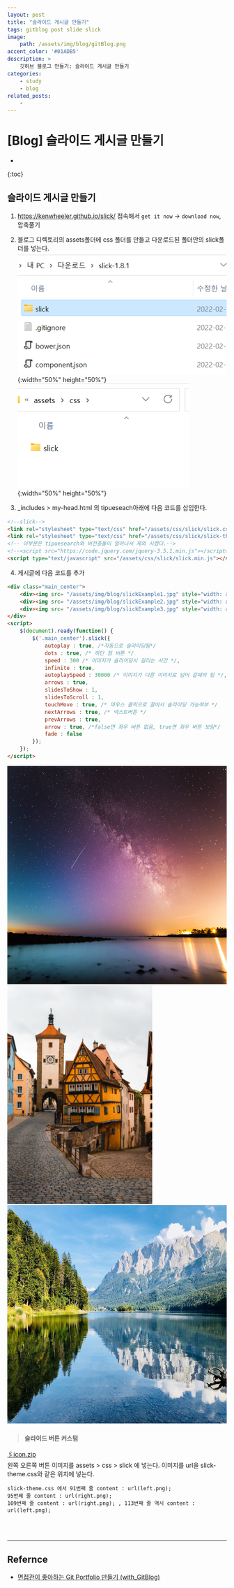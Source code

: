 ```yaml
---
layout: post
title: "슬라이드 게시글 만들기"
tags: gitblog post slide slick
image: 
    path: /assets/img/blog/gitBlog.png
accent_color: '#01ADB5'
description: >
    깃허브 블로그 만들기: 슬라이드 게시글 만들기
categories:
    - study
    - blog
related_posts:    
    -    
---
```

# [Blog] 슬라이드 게시글 만들기
* 
{:toc}

## 슬라이드 게시글 만들기
1. <https://kenwheeler.github.io/slick/> 접속해서 `get it now` -> `download now`, 압축풀기   
2. 블로그 디렉토리의 assets폴더에 css 폴더를 만들고 다운로드된 폴더안의 slick폴더를 넣는다.   
![다운로드된 폴더](/assets/img/blog/slick1.png){:width="50%" height="50%"}   
![블로그 폴더](/assets/img/blog/slick2.png){:width="50%" height="50%"}   

3. _includes > my-head.html 의 tipueseach아래에 다음 코드를 삽입한다.

```markdown
<!--slick-->
<link rel="stylesheet" type="text/css" href="/assets/css/slick/slick.css"/>
<link rel="stylesheet" type="text/css" href="/assets/css/slick/slick-theme.css"/>
<!-- 이부분은 tipuesearch와 버전충돌이 일어나서 제외 시켰다.-->
<!--<script src="https://code.jquery.com/jquery-3.5.1.min.js"></script>-->
<script type="text/javascript" src="/assets/css/slick/slick.min.js"></script>
```

4. 게시글에 다음 코드를 추가

```html
<div class="main_center">
    <div><img src= "/assets/img/blog/slickExample1.jpg" style="width: auto; height: 500px;"></div>
    <div><img src= "/assets/img/blog/slickExample2.jpg" style="width: auto; height: 500px;"></div>
    <div><img src= "/assets/img/blog/slickExample3.jpg" style="width: auto; height: 500px;"></div>
</div>
<script>
    $(document).ready(function() {
        $('.main_center').slick({
            autoplay : true, /*자동으로 슬라이딩됨*/
            dots : true, /* 하단 점 버튼 */
            speed : 300 /* 이미지가 슬라이딩시 걸리는 시간 */,
            infinite : true,
            autoplaySpeed : 30000 /* 이미지가 다른 이미지로 넘어 갈때의 텀 */,
            arrows : true,
            slidesToShow : 1,
            slidesToScroll : 1,
            touchMove : true, /* 마우스 클릭으로 끌어서 슬라이딩 가능여부 */
            nextArrows : true, /* 넥스트버튼 */
            prevArrows : true,
            arrow : true, /*false면 좌우 버튼 없음, true면 좌우 버튼 보임*/
            fade : false
        });
    });
</script>
```

<div class="main_center">
    <div><img src= "/assets/img/blog/slickExample1.jpg" style="width: auto; height: 500px;"></div>
    <div><img src= "/assets/img/blog/slickExample2.jpg" style="width: auto; height: 500px;"></div>
    <div><img src= "/assets/img/blog/slickExample3.jpg" style="width: auto; height: 500px;"></div>
</div>
<script>
    $(document).ready(function() {
        $('.main_center').slick({
            autoplay : true, 
            dots : true, 
            speed : 300, 
            infinite : true,
            autoplaySpeed : 30000,
            arrows : true,
            slidesToShow : 1,
            slidesToScroll : 1,
            touchMove : true, 
            nextArrows : true, 
            prevArrows : true,
            arrow : true, 
            fade : false
        });
    });
</script>

> #### 슬라이드 버튼 커스텀
 <a href="/assets/css/slick/icon.zip" download>🖇️icon.zip</a>    
 왼쪽 오른쪽 버튼 이미지를 assets > css > slick 에 넣는다.
 이미지를 url을 slick-theme.css와 같은 위치에 넣는다.
 ```
 slick-theme.css 에서 91번째 줄 content : url(left.png);
 95번째 줄 content : url(right.png);
 109번째 줄 content : url(right.png); , 113번째 줄 역시 content : url(left.png);
 ```


<br>
<br>

- - -

## Refernce 
- [면접관이 좋아하는 Git Portfolio 만들기 (with_GitBlog)](https://projectlion.io/courses/technology/gitblog)